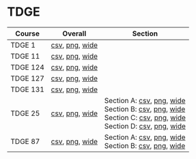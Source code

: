 # TDGE

| Course | Overall | Section |
| ------ | ------- | ------- |
| TDGE 1 | [csv](https://github.com/UCSD-Historical-Enrollment-Data/2025Winter/blob/main/overall/TDGE%201.csv), [png](https://raw.githubusercontent.com/UCSD-Historical-Enrollment-Data/2025Winter/main/plot_overall/TDGE%201.png), [wide](https://raw.githubusercontent.com/UCSD-Historical-Enrollment-Data/2025Winter/main/plot_overall_wide/TDGE%201.png) |  |
| TDGE 11 | [csv](https://github.com/UCSD-Historical-Enrollment-Data/2025Winter/blob/main/overall/TDGE%2011.csv), [png](https://raw.githubusercontent.com/UCSD-Historical-Enrollment-Data/2025Winter/main/plot_overall/TDGE%2011.png), [wide](https://raw.githubusercontent.com/UCSD-Historical-Enrollment-Data/2025Winter/main/plot_overall_wide/TDGE%2011.png) |  |
| TDGE 124 | [csv](https://github.com/UCSD-Historical-Enrollment-Data/2025Winter/blob/main/overall/TDGE%20124.csv), [png](https://raw.githubusercontent.com/UCSD-Historical-Enrollment-Data/2025Winter/main/plot_overall/TDGE%20124.png), [wide](https://raw.githubusercontent.com/UCSD-Historical-Enrollment-Data/2025Winter/main/plot_overall_wide/TDGE%20124.png) |  |
| TDGE 127 | [csv](https://github.com/UCSD-Historical-Enrollment-Data/2025Winter/blob/main/overall/TDGE%20127.csv), [png](https://raw.githubusercontent.com/UCSD-Historical-Enrollment-Data/2025Winter/main/plot_overall/TDGE%20127.png), [wide](https://raw.githubusercontent.com/UCSD-Historical-Enrollment-Data/2025Winter/main/plot_overall_wide/TDGE%20127.png) |  |
| TDGE 131 | [csv](https://github.com/UCSD-Historical-Enrollment-Data/2025Winter/blob/main/overall/TDGE%20131.csv), [png](https://raw.githubusercontent.com/UCSD-Historical-Enrollment-Data/2025Winter/main/plot_overall/TDGE%20131.png), [wide](https://raw.githubusercontent.com/UCSD-Historical-Enrollment-Data/2025Winter/main/plot_overall_wide/TDGE%20131.png) |  |
| TDGE 25 | [csv](https://github.com/UCSD-Historical-Enrollment-Data/2025Winter/blob/main/overall/TDGE%2025.csv), [png](https://raw.githubusercontent.com/UCSD-Historical-Enrollment-Data/2025Winter/main/plot_overall/TDGE%2025.png), [wide](https://raw.githubusercontent.com/UCSD-Historical-Enrollment-Data/2025Winter/main/plot_overall_wide/TDGE%2025.png) | Section A: [csv](https://github.com/UCSD-Historical-Enrollment-Data/2025Winter/blob/main/section/TDGE%2025_A.csv), [png](https://raw.githubusercontent.com/UCSD-Historical-Enrollment-Data/2025Winter/main/plot_section/TDGE%2025_A.png), [wide](https://raw.githubusercontent.com/UCSD-Historical-Enrollment-Data/2025Winter/main/plot_section_wide/TDGE%2025_A.png)<br>Section B: [csv](https://github.com/UCSD-Historical-Enrollment-Data/2025Winter/blob/main/section/TDGE%2025_B.csv), [png](https://raw.githubusercontent.com/UCSD-Historical-Enrollment-Data/2025Winter/main/plot_section/TDGE%2025_B.png), [wide](https://raw.githubusercontent.com/UCSD-Historical-Enrollment-Data/2025Winter/main/plot_section_wide/TDGE%2025_B.png)<br>Section C: [csv](https://github.com/UCSD-Historical-Enrollment-Data/2025Winter/blob/main/section/TDGE%2025_C.csv), [png](https://raw.githubusercontent.com/UCSD-Historical-Enrollment-Data/2025Winter/main/plot_section/TDGE%2025_C.png), [wide](https://raw.githubusercontent.com/UCSD-Historical-Enrollment-Data/2025Winter/main/plot_section_wide/TDGE%2025_C.png)<br>Section D: [csv](https://github.com/UCSD-Historical-Enrollment-Data/2025Winter/blob/main/section/TDGE%2025_D.csv), [png](https://raw.githubusercontent.com/UCSD-Historical-Enrollment-Data/2025Winter/main/plot_section/TDGE%2025_D.png), [wide](https://raw.githubusercontent.com/UCSD-Historical-Enrollment-Data/2025Winter/main/plot_section_wide/TDGE%2025_D.png) |
| TDGE 87 | [csv](https://github.com/UCSD-Historical-Enrollment-Data/2025Winter/blob/main/overall/TDGE%2087.csv), [png](https://raw.githubusercontent.com/UCSD-Historical-Enrollment-Data/2025Winter/main/plot_overall/TDGE%2087.png), [wide](https://raw.githubusercontent.com/UCSD-Historical-Enrollment-Data/2025Winter/main/plot_overall_wide/TDGE%2087.png) | Section A: [csv](https://github.com/UCSD-Historical-Enrollment-Data/2025Winter/blob/main/section/TDGE%2087_A.csv), [png](https://raw.githubusercontent.com/UCSD-Historical-Enrollment-Data/2025Winter/main/plot_section/TDGE%2087_A.png), [wide](https://raw.githubusercontent.com/UCSD-Historical-Enrollment-Data/2025Winter/main/plot_section_wide/TDGE%2087_A.png)<br>Section B: [csv](https://github.com/UCSD-Historical-Enrollment-Data/2025Winter/blob/main/section/TDGE%2087_B.csv), [png](https://raw.githubusercontent.com/UCSD-Historical-Enrollment-Data/2025Winter/main/plot_section/TDGE%2087_B.png), [wide](https://raw.githubusercontent.com/UCSD-Historical-Enrollment-Data/2025Winter/main/plot_section_wide/TDGE%2087_B.png) |
